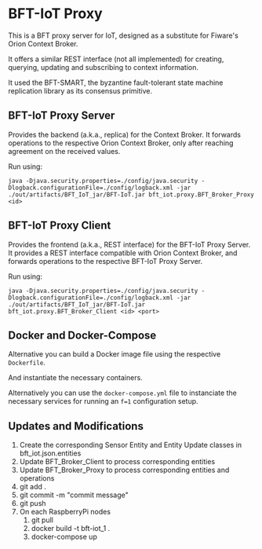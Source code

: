 # BFT-IoT Proxy

This is a BFT proxy server for IoT, designed as a substitute for Fiware's Orion Context Broker.

It offers a similar REST interface (not all implemented) for creating, querying, updating and subscribing to context 
information.

It used the BFT-SMART, the byzantine fault-tolerant state machine replication library as its consensus primitive.

## BFT-IoT Proxy Server

Provides the backend (a.k.a., replica) for the Context Broker.
It forwards operations to the respective Orion Context Broker, only after reaching agreement on the received values.

Run using:

`java -Djava.security.properties=./config/java.security -Dlogback.configurationFile=./config/logback.xml -jar ./out/artifacts/BFT_IoT_jar/BFT-IoT.jar bft_iot.proxy.BFT_Broker_Proxy <id>`

## BFT-IoT Proxy Client
Provides the frontend (a.k.a., REST interface) for the BFT-IoT Proxy Server.
It provides a REST interface compatible with Orion Context Broker, and forwards operations to the respective BFT-IoT Proxy Server.

Run using:

`java -Djava.security.properties=./config/java.security -Dlogback.configurationFile=./config/logback.xml -jar ./out/artifacts/BFT_IoT_jar/BFT-IoT.jar bft_iot.proxy.BFT_Broker_Client <id> <port>`


## Docker and Docker-Compose

Alternative you can build a Docker image file using the respective `Dockerfile`.

And instantiate the necessary containers.

Alternatively you can use the `docker-compose.yml` file to instanciate the necessary services for running an `f=1` configuration setup.

## Updates and Modifications

1. Create the corresponding Sensor Entity and Entity Update classes in bft_iot.json.entities
2. Update BFT_Broker_Client to process corresponding entities
3. Update BFT_Broker_Proxy to process corresponding entities and operations
4. git add .
5. git commit -m "commit message"
6. git push
7. On each RaspberryPi nodes
   1. git pull
   2. docker build -t bft-iot_1 .
   3. docker-compose up